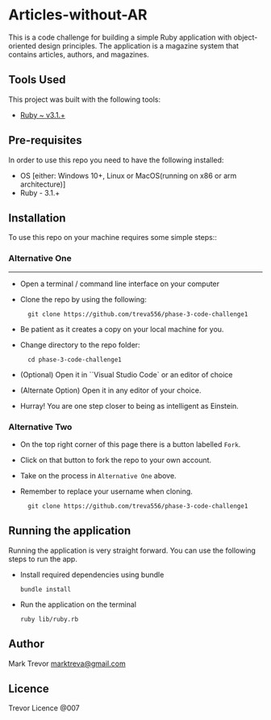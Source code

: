 # Articles-without-AR
This is a code challenge for building a simple Ruby application with object-oriented design principles. The application is a magazine system that contains articles, authors, and magazines.

## Tools Used
This project was built with the following tools:

- [Ruby ~ v3.1.+](https://www.ruby-lang.org/en/)

## Pre-requisites
In order to use this repo you need to have the following installed:

- OS [either: Windows 10+, Linux or MacOS(running on x86 or arm architecture)]
- Ruby - 3.1.+

## Installation

To use this repo on your machine requires some simple steps::

### Alternative One
-------------
- Open a terminal / command line interface on your computer
- Clone the repo by using the following:

        git clone https://github.com/treva556/phase-3-code-challenge1

- Be patient as it creates a copy on your local machine for you.
- Change directory to the repo folder:

        cd phase-3-code-challenge1

- (Optional) Open it in ``Visual Studio Code` or an editor of choice


- (Alternate Option) Open it in any editor of your choice.
- Hurray! You are one step closer to being as intelligent as Einstein.

### Alternative Two

- On the top right corner of this page there is a button labelled ``Fork``.
- Click on that button to fork the repo to your own account.
- Take on the process in ``Alternative One`` above.
- Remember to replace your username when cloning.

        git clone https://github.com/treva556/phase-3-code-challenge1


## Running the application

Running the application is very straight forward. You can use the following steps to run the app.

- Install required dependencies using bundle

      bundle install

- Run the application on the terminal

      ruby lib/ruby.rb

## Author
Mark Trevor marktreva@gmail.com

## Licence
Trevor Licence @007